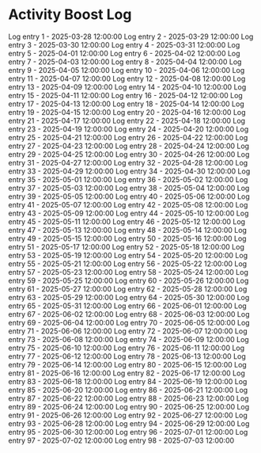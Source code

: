 # Activity Boost Log
Log entry 1 - 2025-03-28 12:00:00
Log entry 2 - 2025-03-29 12:00:00
Log entry 3 - 2025-03-30 12:00:00
Log entry 4 - 2025-03-31 12:00:00
Log entry 5 - 2025-04-01 12:00:00
Log entry 6 - 2025-04-02 12:00:00
Log entry 7 - 2025-04-03 12:00:00
Log entry 8 - 2025-04-04 12:00:00
Log entry 9 - 2025-04-05 12:00:00
Log entry 10 - 2025-04-06 12:00:00
Log entry 11 - 2025-04-07 12:00:00
Log entry 12 - 2025-04-08 12:00:00
Log entry 13 - 2025-04-09 12:00:00
Log entry 14 - 2025-04-10 12:00:00
Log entry 15 - 2025-04-11 12:00:00
Log entry 16 - 2025-04-12 12:00:00
Log entry 17 - 2025-04-13 12:00:00
Log entry 18 - 2025-04-14 12:00:00
Log entry 19 - 2025-04-15 12:00:00
Log entry 20 - 2025-04-16 12:00:00
Log entry 21 - 2025-04-17 12:00:00
Log entry 22 - 2025-04-18 12:00:00
Log entry 23 - 2025-04-19 12:00:00
Log entry 24 - 2025-04-20 12:00:00
Log entry 25 - 2025-04-21 12:00:00
Log entry 26 - 2025-04-22 12:00:00
Log entry 27 - 2025-04-23 12:00:00
Log entry 28 - 2025-04-24 12:00:00
Log entry 29 - 2025-04-25 12:00:00
Log entry 30 - 2025-04-26 12:00:00
Log entry 31 - 2025-04-27 12:00:00
Log entry 32 - 2025-04-28 12:00:00
Log entry 33 - 2025-04-29 12:00:00
Log entry 34 - 2025-04-30 12:00:00
Log entry 35 - 2025-05-01 12:00:00
Log entry 36 - 2025-05-02 12:00:00
Log entry 37 - 2025-05-03 12:00:00
Log entry 38 - 2025-05-04 12:00:00
Log entry 39 - 2025-05-05 12:00:00
Log entry 40 - 2025-05-06 12:00:00
Log entry 41 - 2025-05-07 12:00:00
Log entry 42 - 2025-05-08 12:00:00
Log entry 43 - 2025-05-09 12:00:00
Log entry 44 - 2025-05-10 12:00:00
Log entry 45 - 2025-05-11 12:00:00
Log entry 46 - 2025-05-12 12:00:00
Log entry 47 - 2025-05-13 12:00:00
Log entry 48 - 2025-05-14 12:00:00
Log entry 49 - 2025-05-15 12:00:00
Log entry 50 - 2025-05-16 12:00:00
Log entry 51 - 2025-05-17 12:00:00
Log entry 52 - 2025-05-18 12:00:00
Log entry 53 - 2025-05-19 12:00:00
Log entry 54 - 2025-05-20 12:00:00
Log entry 55 - 2025-05-21 12:00:00
Log entry 56 - 2025-05-22 12:00:00
Log entry 57 - 2025-05-23 12:00:00
Log entry 58 - 2025-05-24 12:00:00
Log entry 59 - 2025-05-25 12:00:00
Log entry 60 - 2025-05-26 12:00:00
Log entry 61 - 2025-05-27 12:00:00
Log entry 62 - 2025-05-28 12:00:00
Log entry 63 - 2025-05-29 12:00:00
Log entry 64 - 2025-05-30 12:00:00
Log entry 65 - 2025-05-31 12:00:00
Log entry 66 - 2025-06-01 12:00:00
Log entry 67 - 2025-06-02 12:00:00
Log entry 68 - 2025-06-03 12:00:00
Log entry 69 - 2025-06-04 12:00:00
Log entry 70 - 2025-06-05 12:00:00
Log entry 71 - 2025-06-06 12:00:00
Log entry 72 - 2025-06-07 12:00:00
Log entry 73 - 2025-06-08 12:00:00
Log entry 74 - 2025-06-09 12:00:00
Log entry 75 - 2025-06-10 12:00:00
Log entry 76 - 2025-06-11 12:00:00
Log entry 77 - 2025-06-12 12:00:00
Log entry 78 - 2025-06-13 12:00:00
Log entry 79 - 2025-06-14 12:00:00
Log entry 80 - 2025-06-15 12:00:00
Log entry 81 - 2025-06-16 12:00:00
Log entry 82 - 2025-06-17 12:00:00
Log entry 83 - 2025-06-18 12:00:00
Log entry 84 - 2025-06-19 12:00:00
Log entry 85 - 2025-06-20 12:00:00
Log entry 86 - 2025-06-21 12:00:00
Log entry 87 - 2025-06-22 12:00:00
Log entry 88 - 2025-06-23 12:00:00
Log entry 89 - 2025-06-24 12:00:00
Log entry 90 - 2025-06-25 12:00:00
Log entry 91 - 2025-06-26 12:00:00
Log entry 92 - 2025-06-27 12:00:00
Log entry 93 - 2025-06-28 12:00:00
Log entry 94 - 2025-06-29 12:00:00
Log entry 95 - 2025-06-30 12:00:00
Log entry 96 - 2025-07-01 12:00:00
Log entry 97 - 2025-07-02 12:00:00
Log entry 98 - 2025-07-03 12:00:00
